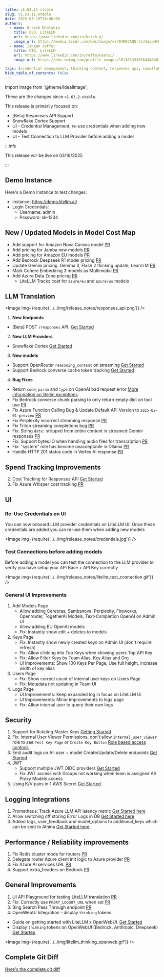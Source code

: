 ```yaml
---
title: v1.63.11-stable
slug: v1.63.11-stable
date: 2025-03-15T10:00:00
authors:
  - name: Krrish Dholakia
    title: CEO, LiteLLM
    url: https://www.linkedin.com/in/krish-d/
    image_url: https://media.licdn.com/dms/image/v2/D4D03AQGrlsJ3aqpHmQ/profile-displayphoto-shrink_400_400/B4DZSAzgP7HYAg-/0/1737327772964?e=1743638400&v=beta&t=39KOXMUFedvukiWWVPHf3qI45fuQD7lNglICwN31DrI
  - name: Ishaan Jaffer
    title: CTO, LiteLLM
    url: https://www.linkedin.com/in/reffajnaahsi/
    image_url: https://pbs.twimg.com/profile_images/1613813310264340481/lz54oEiB_400x400.jpg

tags: [credential management, thinking content, responses api, snowflake]
hide_table_of_contents: false
---
```


import Image from '@theme/IdealImage';

These are the changes since `v1.63.2-stable`.

This release is primarily focused on:
- [Beta] Responses API Support
- Snowflake Cortex Support
- UI - Credential Management, re-use credentials when adding new models
- UI - Test Connection to LLM Provider before adding a model

:::info

This release will be live on 03/16/2025

:::

<!-- <Image img={require('../../img/release_notes/v16311_release.jpg')} /> -->

## Demo Instance

Here's a Demo Instance to test changes:
- Instance: https://demo.litellm.ai/
- Login Credentials:
    - Username: admin
    - Password: sk-1234



## New / Updated Models in Model Cost Map
- Add support for Amazon Nova Canvas model [PR](https://github.com/BerriAI/litellm/pull/7838)
- Add pricing for Jamba new models [PR](https://github.com/BerriAI/litellm/pull/9032)
- Add pricing for Amazon EU models [PR](https://github.com/BerriAI/litellm/pull/9056)
- Add Bedrock Deepseek R1 model pricing [PR](https://github.com/BerriAI/litellm/pull/9108)
- Update Gemini pricing: Gemma 3, Flash 2 thinking update, LearnLM [PR](https://github.com/BerriAI/litellm/pull/9190)
- Mark Cohere Embedding 3 models as Multimodal [PR](https://github.com/BerriAI/litellm/pull/9176)
- Add Azure Data Zone pricing [PR](https://github.com/BerriAI/litellm/pull/9185)
   - LiteLLM Tracks cost for `azure/eu` and `azure/us` models



## LLM Translation

<Image img={require('../../img/release_notes/responses_api.png')} />

1. **New Endpoints**
- [Beta] POST `/responses` API. [Get Started](https://docs.litellm.ai/docs/response_api)

2. **New LLM Providers**
- Snowflake Cortex [Get Started](https://docs.litellm.ai/docs/providers/snowflake)

3. **New models**

- Support OpenRouter `reasoning_content` on streaming [Get Started](https://docs.litellm.ai/docs/reasoning_content)
- Support Bedrock converse cache token tracking [Get Started](https://docs.litellm.ai/docs/completion/prompt_caching)

4. **Bug Fixes**

- Return `code`, `param` and `type` on OpenAI bad request error [More information on litellm exceptions](https://docs.litellm.ai/docs/exception_mapping)
- Fix Bedrock converse chunk parsing to only return empty dict on tool use [PR](https://github.com/BerriAI/litellm/pull/9166)
- Fix Azure Function Calling Bug & Update Default API Version to `2025-02-01-preview` [PR](https://github.com/BerriAI/litellm/pull/9191)
- Fix Perplexity incorrect streaming response [PR](https://github.com/BerriAI/litellm/pull/9081)
- Fix Triton streaming completions bug [PR](https://github.com/BerriAI/litellm/pull/8386)
- Fix: String `data:` stripped from entire content in streamed Gemini responses [PR](https://github.com/BerriAI/litellm/pull/9070)
- Fix: Support bytes.IO when handling audio files for transcription [PR](https://github.com/BerriAI/litellm/pull/9071)
- Fix: "system" role has become unacceptable in Ollama [PR](https://github.com/BerriAI/litellm/pull/9261)
- Handle HTTP 201 status code in Vertex AI response [PR](https://github.com/BerriAI/litellm/pull/9193)


## Spend Tracking Improvements

2. Cost Tracking for Responses API [Get Started](https://docs.litellm.ai/docs/response_api)
3. Fix Azure Whisper cost tracking [PR](https://github.com/BerriAI/litellm/pull/9166)



## UI

### Re-Use Credentials on UI

You can now onboard LLM provider credentials on LiteLLM UI. Once these credentials are added you can re-use them when adding new models

<Image img={require('../../img/release_notes/credentials.jpg')} />


### Test Connections before adding models

Before adding a model you can test the connection to the LLM provider to verify you have setup your API Base + API Key correctly

<Image img={require('../../img/release_notes/litellm_test_connection.gif')} />

### General UI Improvements
1. Add Models Page
   - Allow adding Cerebras, Sambanova, Perplexity, Fireworks, Openrouter, TogetherAI Models, Text-Completion OpenAI on Admin UI
   - Allow adding EU OpenAI models
   - Fix: Instantly show edit + deletes to models
2. Keys Page
   - Fix: Instantly show newly created keys on Admin UI (don't require refresh)
   - Fix: Allow clicking into Top Keys when showing users Top API Key
   - Fix: Allow Filter Keys by Team Alias, Key Alias and Org
   - UI Improvements: Show 100 Keys Per Page, Use full height, increase width of key alias
3. Users Page
   - Fix: Show correct count of internal user keys on Users Page
   - Fix: Metadata not updating in Team UI
4. Logs Page
   - UI Improvements: Keep expanded log in focus on LiteLLM UI
   - UI Improvements: Minor improvements to logs page
   - Fix: Allow internal user to query their own logs


## Security

1. Support for Rotating Master Keys [Getting Started](https://docs.litellm.ai/docs/proxy/master_key_rotations)
2. Fix: Internal User Viewer Permissions, don't allow `internal_user_viewer` role to see `Test Key Page` or `Create Key Button` [Role based access controls](https://docs.litellm.ai/docs/proxy/access_control)
3. Emit audit logs on All user + model Create/Update/Delete endpoints [Get Started](https://docs.litellm.ai/docs/proxy/multiple_admins)
4. JWT
    - Support multiple JWT OIDC providers [Get Started](https://docs.litellm.ai/docs/proxy/token_auth)
    - Fix JWT access with Groups not working when team is assigned All Proxy Models access
5. Using K/V pairs in 1 AWS Secret [Get Started](https://docs.litellm.ai/docs/secret#using-kv-pairs-in-1-aws-secret)


## Logging Integrations

1. Prometheus: Track Azure LLM API latency metric [Get Started here](https://docs.litellm.ai/docs/proxy/prometheus#request-latency-metrics)
2. Allow switching off storing Error Logs in DB [Get Started here](https://docs.litellm.ai/docs/proxy/ui_logs)
3. Added tags, user_feedback and model_options to additional_keys which can be sent to Athina [Get Started here](https://docs.litellm.ai/docs/observability/athina_integration)


## Performance / Reliability improvements

1. Fix Redis cluster mode for routers [PR](https://github.com/BerriAI/litellm/pull/9010)
2. Delegate router Azure client init logic to Azure provider [PR](https://github.com/BerriAI/litellm/pull/9140)
3. Fix Azure AI services URL [PR](https://github.com/BerriAI/litellm/pull/9185)
4. Support extra_headers on Bedrock [PR](https://github.com/BerriAI/litellm/pull/9113)


## General Improvements
1. UI API Playground for testing LiteLLM translation [PR](https://github.com/BerriAI/litellm/pull/9073)
2. Fix: Correctly use `PROXY_LOGOUT_URL` when set [PR](https://github.com/BerriAI/litellm/pull/9117)
3. Bing Search Pass Through endpoint [PR](https://github.com/BerriAI/litellm/pull/8019)
4. OpenWebUI Integration - display `thinking` tokens
- Guide on getting started with LiteLLM x OpenWebUI. [Get Started](https://docs.litellm.ai/docs/tutorials/openweb_ui)
- Display `thinking` tokens on OpenWebUI (Bedrock, Anthropic, Deepseek) [Get Started](https://docs.litellm.ai/docs/tutorials/openweb_ui#render-thinking-content-on-openweb-ui)

<Image img={require('../../img/litellm_thinking_openweb.gif')} />


## Complete Git Diff

[Here's the complete git diff](https://github.com/BerriAI/litellm/compare/v1.63.2-stable...v1.63.11-stable)